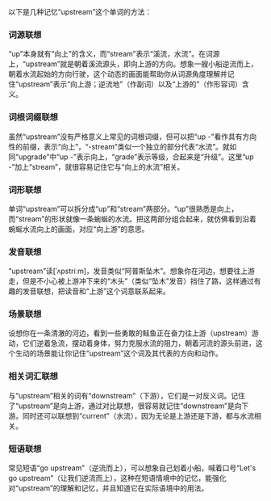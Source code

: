 以下是几种记忆“upstream”这个单词的方法：

### 词源联想
“up”本身就有“向上”的含义，而“stream”表示“溪流，水流”。在词源上，“upstream”就是朝着溪流源头，即向上游的方向。想象一艘小船逆流而上，朝着水流起始的方向行驶，这个动态的画面能帮助你从词源角度理解并记住“upstream”表示“向上游；逆流地”（作副词）以及“上游的”（作形容词）含义。

### 词根词缀联想
虽然“upstream”没有严格意义上常见的词根词缀，但可以把“up -”看作具有方向性的前缀，表示“向上”，“-stream”类似一个独立的部分代表“水流”。就如同“upgrade”中“up -”表示向上，“grade”表示等级，合起来是“升级”。这里“up -”加上“stream”，就很容易记住它与“向上的水流”相关。

### 词形联想
单词“upstream”可以拆分成“up”和“stream”两部分。“up”很熟悉是向上，而“stream”的形状就像一条蜿蜒的水流。把这两部分组合起来，就仿佛看到沿着蜿蜒水流向上的画面，对应“向上游”的意思。

### 发音联想
“upstream”读[ˈʌpstriːm]，发音类似“阿普斯坠木”。想象你在河边，想要往上游走，但是不小心被上游冲下来的“木头”（类似“坠木”发音）挡住了路，这样通过有趣的发音联想，把读音和“上游”这个词意联系起来。

### 场景联想
设想你在一条清澈的河边，看到一些勇敢的鲑鱼正在奋力往上游（upstream）游动，它们逆着急流，摆动着身体，努力克服水流的阻力，朝着河流的源头前进，这个生动的场景能让你记住“upstream”这个词及其代表的方向和动作。

### 相关词汇联想
与“upstream”相关的词有“downstream”（下游），它们是一对反义词。记住了“upstream”是向上游，通过对比联想，很容易就记住“downstream”是向下游。同时还可以联想到“current”（水流），因为无论是上游还是下游，都与水流相关。

### 短语联想
常见短语“go upstream”（逆流而上），可以想象自己划着小船，喊着口号“Let's go upstream”（让我们逆流而上），这种在短语情境中的记忆，能强化对“upstream”的理解和记忆，并且知道它在实际语境中的用法。 